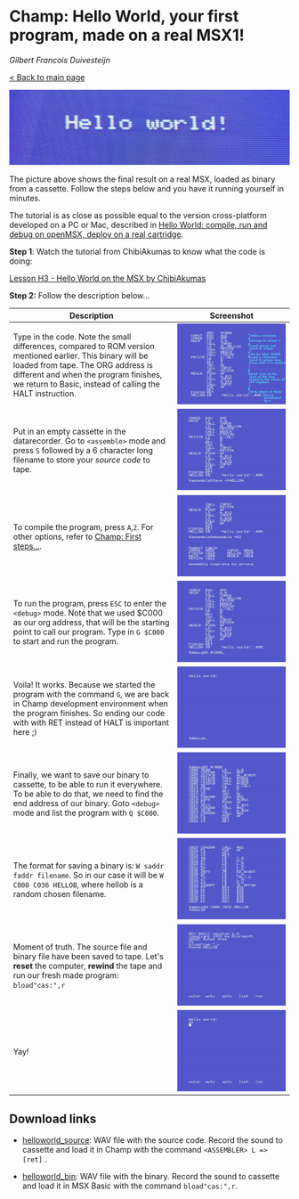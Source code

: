 # Champ: Hello World, your first program, made on a real MSX1!

_Gilbert Francois Duivesteijn_

[< Back to main page](https://gilbertfrancois.github.io/index.html)

![Header](01_helloworld_title01.jpg)

The picture above shows the final result on a real MSX, loaded as binary from a cassette. Follow the steps below and you have it running yourself in minutes.

The tutorial is as close as possible equal to the version cross-platform developed on a PC or Mac, described in [Hello World: compile, run and debug on openMSX, deploy on a real cartridge](01_helloworld_openmsx.html).



**Step 1**: Watch the tutorial from ChibiAkumas to know what the code is doing:

[Lesson H3 - Hello World on the MSX by ChibiAkumas](https://www.chibiakumas.com/z80/helloworld.php#LessonH3)



**Step 2:** Follow the description below...

| Description                                                  | Screenshot                          |
| ------------------------------------------------------------ | ----------------------------------- |
| Type in the code. Note the small differences, compared to ROM version mentioned earlier. This binary will be loaded from tape. The ORG address is different and when the program finishes, we return to Basic, instead of calling the HALT instruction. | ![Champ 01](03_champ000listing.png) |
| Put in an empty cassette in the datarecorder. Go to `<assemble>` mode and press `S` followed by a 6 character long filename to store your *source code* to tape. | ![Champ 02](03_champ202.png)        |
| To compile the program, press `A`,`2`. For other options, refer to [Champ: First steps...](03_champ_1.html). | ![Champ 02](03_champ203.png)        |
| To run the program, press `ESC` to enter the `<debug>` mode. Note that we used $C000 as our org address, that will be the starting point to call our program. Type in `G $C000` to start and run the program. | ![Champ 02](03_champ204.png)        |
| Voila! It works. Because we started the program with the command `G`, we are back in Champ development environment when the program finishes. So ending our code with with RET instead of HALT is important here ;) | ![Champ 02](03_champ205.png)        |
| Finally, we want to save our binary to cassette, to be able to run it everywhere. To be able to do that, we need to find the end  address of our binary. Goto `<debug>` mode and list the program with `Q $C000`. | ![Champ 02](03_champ206.png)        |
| The format for saving a binary is: `W saddr faddr filename`. So in our case it will be `W C000 C036 HELLOB`, where hellob is a random chosen filename. | ![Champ 02](03_champ207.png)        |
| Moment of truth. The source file and binary file have been saved to tape. Let's **reset** the computer, **rewind** the tape and run our fresh made program: `bload"cas:",r` | ![Champ 02](03_champ208.png)        |
| Yay!                                                         | ![Champ 02](03_champ209.png)        |



## Download links

- [helloworld_source](helloworld_src.wav): WAV file with the source code. Record the sound to cassette and load it in Champ with the command `<ASSEMBLER> L => [ret]` .

- [helloworld_bin](helloworld_bin.wav): WAV file with the binary. Record the sound to cassette and load it in MSX Basic with the command `bload"cas:",r`.
